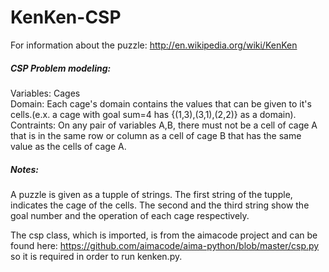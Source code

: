 # KenKen-CSP
For information about the puzzle: http://en.wikipedia.org/wiki/KenKen

##### CSP Problem modeling:  
Variables: Cages  
Domain: Each cage's domain contains the values that can be given to it's cells.(e.x. a cage with goal sum=4 has {(1,3),(3,1),(2,2)} as a domain).  
Contraints: On any pair of variables A,B, there must not be a cell of cage A that is in the same row or column as a cell of cage B that has the same value as the cells of cage A.  

##### Notes:  
A puzzle is given as a tupple of strings.
The first string of the tupple, indicates the cage of the cells. The second and the third string show the goal number and the operation of each cage respectively. 

The csp class, which is imported, is from the aimacode project and can be found here: https://github.com/aimacode/aima-python/blob/master/csp.py  
so it is required in order to run kenken.py.
